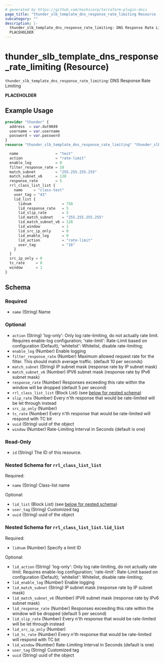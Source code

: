 ```yaml
---
# generated by https://github.com/hashicorp/terraform-plugin-docs
page_title: "thunder_slb_template_dns_response_rate_limiting Resource - terraform-provider-thunder"
subcategory: ""
description: |-
  thunder_slb_template_dns_response_rate_limiting: DNS Response Rate Limiting
  PLACEHOLDER
---
```


# thunder_slb_template_dns_response_rate_limiting (Resource)

`thunder_slb_template_dns_response_rate_limiting`: DNS Response Rate Limiting

__PLACEHOLDER__

## Example Usage

```terraform
provider "thunder" {
  address  = var.dut9049
  username = var.username
  password = var.password
}
resource "thunder_slb_template_dns_response_rate_limiting" "thunder_slb_template_dns_response_rate_limiting" {

  name                 = "test"
  action               = "rate-limit"
  enable_log           = 0
  filter_response_rate = 10
  match_subnet         = "255.255.255.255"
  match_subnet_v6      = 128
  response_rate        = 5
  rrl_class_list_list {
    name     = "class-test"
    user_tag = "43"
    lid_list {
      lidnum              = 758
      lid_response_rate   = 5
      lid_slip_rate       = 5
      lid_match_subnet    = "255.255.255.255"
      lid_match_subnet_v6 = 128
      lid_window          = 1
      lid_src_ip_only     = 0
      lid_enable_log      = 0
      lid_action          = "rate-limit"
      user_tag            = "16"
    }
  }
  src_ip_only = 0
  tc_rate     = 8
  window      = 1
}
```

<!-- schema generated by tfplugindocs -->
## Schema

### Required

- `name` (String) Name

### Optional

- `action` (String) 'log-only': Only log rate-limiting, do not actually rate limit. Requires enable-log configuration; 'rate-limit': Rate-Limit based on configuration (Default); 'whitelist': Whitelist, disable rate-limiting;
- `enable_log` (Number) Enable logging
- `filter_response_rate` (Number) Maximum allowed request rate for the filter. This should match average traffic. (default 10 per seconds)
- `match_subnet` (String) IP subnet mask (response rate by IP subnet mask)
- `match_subnet_v6` (Number) IPV6 subnet mask (response rate by IPv6 subnet mask)
- `response_rate` (Number) Responses exceeding this rate within the window will be dropped (default 5 per second)
- `rrl_class_list_list` (Block List) (see [below for nested schema](#nestedblock--rrl_class_list_list))
- `slip_rate` (Number) Every n'th response that would be rate-limited will be let through instead
- `src_ip_only` (Number)
- `tc_rate` (Number) Every n'th response that would be rate-limited will respond with TC bit
- `uuid` (String) uuid of the object
- `window` (Number) Rate-Limiting Interval in Seconds (default is one)

### Read-Only

- `id` (String) The ID of this resource.

<a id="nestedblock--rrl_class_list_list"></a>
### Nested Schema for `rrl_class_list_list`

Required:

- `name` (String) Class-list name

Optional:

- `lid_list` (Block List) (see [below for nested schema](#nestedblock--rrl_class_list_list--lid_list))
- `user_tag` (String) Customized tag
- `uuid` (String) uuid of the object

<a id="nestedblock--rrl_class_list_list--lid_list"></a>
### Nested Schema for `rrl_class_list_list.lid_list`

Required:

- `lidnum` (Number) Specify a limit ID

Optional:

- `lid_action` (String) 'log-only': Only log rate-limiting, do not actually rate limit. Requires enable-log configuration; 'rate-limit': Rate-Limit based on configuration (Default); 'whitelist': Whitelist, disable rate-limiting;
- `lid_enable_log` (Number) Enable logging
- `lid_match_subnet` (String) IP subnet mask (response rate by IP subnet mask)
- `lid_match_subnet_v6` (Number) IPV6 subnet mask (response rate by IPv6 subnet mask)
- `lid_response_rate` (Number) Responses exceeding this rate within the window will be dropped (default 5 per second)
- `lid_slip_rate` (Number) Every n'th response that would be rate-limited will be let through instead
- `lid_src_ip_only` (Number)
- `lid_tc_rate` (Number) Every n'th response that would be rate-limited will respond with TC bit
- `lid_window` (Number) Rate-Limiting Interval in Seconds (default is one)
- `user_tag` (String) Customized tag
- `uuid` (String) uuid of the object


